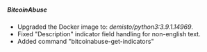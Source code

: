 ##### BitcoinAbuse
- Upgraded the Docker image to: *demisto/python3:3.9.1.14969*.
- Fixed "Description" indicator field handling for non-english text.
- Added command "bitcoinabuse-get-indicators"
